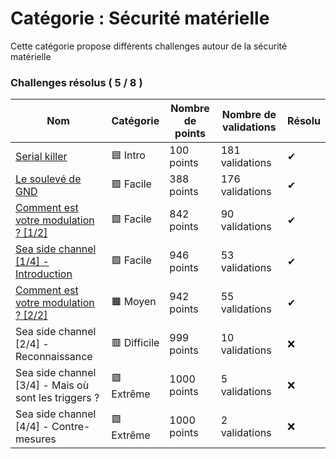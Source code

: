 # Catégorie : Sécurité matérielle

Cette catégorie propose différents challenges autour de la sécurité matérielle

### Challenges résolus ( 5 / 8 )

| Nom | Catégorie | Nombre de points | Nombre de validations | Résolu |
| - | - | - | - | - |
| [Serial killer](./Serial%20killer/) | 🟦 Intro | 100 points | 181 validations | ✔ |
| [Le soulevé de GND](./Le%20soulevé%20de%20GND/) | 🟩 Facile | 388 points | 176 validations | ✔ |
| [Comment est votre modulation ? [1/2]](./Comment%20est%20votre%20modulation%20[1_2]/) | 🟩 Facile | 842 points | 90 validations | ✔ |
| [Sea side channel [1/4] - Introduction](./Sea%20side%20channel%20[1_4]%20-%20Introduction/) | 🟩 Facile | 946 points | 53 validations | ✔ |
| [Comment est votre modulation ? [2/2]](./Comment%20est%20votre%20modulation%20[2_2]/) | 🟧 Moyen | 942 points | 55 validations | ✔ |
| Sea side channel [2/4] - Reconnaissance | 🟥 Difficile | 999 points | 10 validations | ❌ |
| Sea side channel [3/4] - Mais où sont les triggers ? | 🟪 Extrême | 1000 points | 5 validations | ❌ |
| Sea side channel [4/4] - Contre-mesures | 🟪 Extrême | 1000 points | 2 validations | ❌ |

